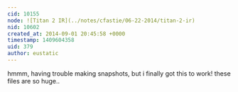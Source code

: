 ```yaml
---
cid: 10155
node: ![Titan 2 IR](../notes/cfastie/06-22-2014/titan-2-ir)
nid: 10602
created_at: 2014-09-01 20:45:58 +0000
timestamp: 1409604358
uid: 379
author: eustatic
---
```


hmmm, having trouble making snapshots, but i finally got this to work!  these files are so huge..